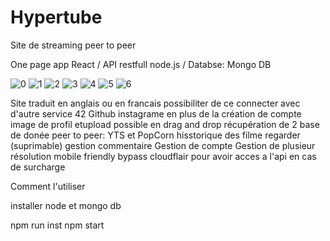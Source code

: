 # Hypertube
Site de streaming peer to peer

One page app React / API restfull node.js / Databse: Mongo DB



![0](https://user-images.githubusercontent.com/44972661/66799321-e3179700-ef10-11e9-96c6-957f6fd35b11.PNG)
![1](https://user-images.githubusercontent.com/44972661/66799322-e3179700-ef10-11e9-9cac-52d8873f885f.PNG)
![2](https://user-images.githubusercontent.com/44972661/66799323-e3179700-ef10-11e9-899c-23e81fd720a5.PNG)
![3](https://user-images.githubusercontent.com/44972661/66799324-e3179700-ef10-11e9-9d82-19ac2b889f1d.PNG)
![4](https://user-images.githubusercontent.com/44972661/66799325-e3b02d80-ef10-11e9-97bc-912cc59ef4a0.PNG)
![5](https://user-images.githubusercontent.com/44972661/66799326-e3b02d80-ef10-11e9-9999-5d1c5c5c777a.PNG)
![6](https://user-images.githubusercontent.com/44972661/66799320-e27f0080-ef10-11e9-8f7a-ada290ba6e9d.PNG)

Site traduit en anglais ou en francais 
possibiliter de ce connecter avec d'autre service 42 Github instagrame en plus de la création de compte
image de profil etupload possible en drag and drop
récupération de 2 base de donée peer to peer: YTS et PopCorn
hisstorique des filme regarder (suprimable)
gestion commentaire
Gestion de compte
Gestion de plusieur résolution
mobile friendly
bypass cloudflair pour avoir acces a l'api en cas de surcharge


Comment l'utiliser

installer node et mongo db

npm run inst
npm start
